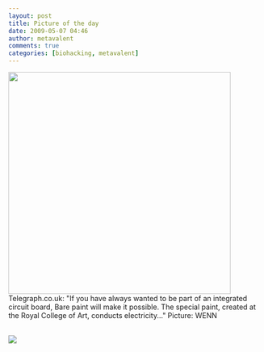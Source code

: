 ```yaml
---
layout: post
title: Picture of the day
date: 2009-05-07 04:46
author: metavalent
comments: true
categories: [biohacking, metavalent]
---
```

<a href="https://www.telegraph.co.uk/news/picturegalleries/picturesoftheday/5284185/Pictures-of-the-day-6-May-2009.html?image=4"><img src="https://metavalent.com/assets/images/electrical-paint-1_1397327i.jpg" loading="lazy" width="440" /></a><br />
Telegraph.co.uk: "If you have always wanted to be part of an integrated circuit board, Bare paint will make it possible. The special paint, created at the Royal College of Art, conducts electricity..." Picture: WENN
<br /><br /><div class="zemanta-pixie"><img class="zemanta-pixie-img" src="https://img.zemanta.com/pixy.gif?x-id=a85c1f17-989b-8b64-89f8-a845e0cde8e8" /></div>
